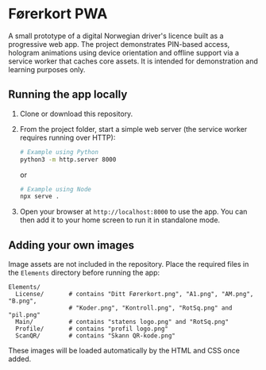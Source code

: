 # Førerkort PWA

A small prototype of a digital Norwegian driver's licence built as a progressive web app. The project demonstrates PIN-based access, hologram animations using device orientation and offline support via a service worker that caches core assets. It is intended for demonstration and learning purposes only.

## Running the app locally

1. Clone or download this repository.
2. From the project folder, start a simple web server (the service worker requires running over HTTP):

   ```bash
   # Example using Python
   python3 -m http.server 8000
   ```
   or
   ```bash
   # Example using Node
   npx serve .
   ```
3. Open your browser at `http://localhost:8000` to use the app. You can then add it to your home screen to run it in standalone mode.

## Adding your own images

Image assets are not included in the repository. Place the required files in the `Elements` directory before running the app:

```
Elements/
  License/       # contains "Ditt Førerkort.png", "A1.png", "AM.png", "B.png",
                 # "Koder.png", "Kontroll.png", "RotSq.png" and "pil.png"
  Main/          # contains "statens logo.png" and "RotSq.png"
  Profile/       # contains "profil logo.png"
  ScanQR/        # contains "Skann QR-kode.png"
```

These images will be loaded automatically by the HTML and CSS once added.
